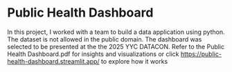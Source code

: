 # Public Health Dashboard
In this project, I worked with a team to build a data application using python. The dataset is not allowed in the public domain.
The dashboard was selected to be presented at the the 2025 YYC DATACON.
Refer to the Public Health Dashboard.pdf for insights and visualizations or click
https://public-health-dashboard.streamlit.app/ to explore how it works
